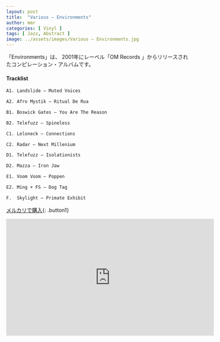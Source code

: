 ```yaml
---
layout: post
title:  "Various – Environments"
author: mmr
categories: [ Vinyl ]
tags: [ Jazz, Abstract ]
image: ../assets/images/Various – Environments.jpg
---
```


「Environments」は、
2001年にレーベル「OM Records 」からリリースされたコンピレーション・アルバムです。

#### Tracklist
```md
A1. Landslide – Muted Voices

A2. Afro Mystik – Ritual De Rua

B1. Boswick Gates – You Are The Reason

B2. Telefuzz – Spineless

C1. Leloneck – Connections

C2. Radar – Next Millenium

D1. Telefuzz – Isolationists

D2. Mazza – Iron Jaw

E1. Voom Voom – Poppen

E2. Ming + FS – Dog Tag

F.  Skylight – Primate Exhibit
```

[メルカリで購入](https://jp.mercari.com/item/m51258354270?afid=6142608987){: .button1}

<iframe width="560" height="315" src="https://www.youtube.com/embed/bONSqdHTkzk?si=CndZrEEjmEi6dwEk" title="YouTube video player" frameborder="0" allow="accelerometer; autoplay; clipboard-write; encrypted-media; gyroscope; picture-in-picture; web-share" referrerpolicy="strict-origin-when-cross-origin" allowfullscreen></iframe>
